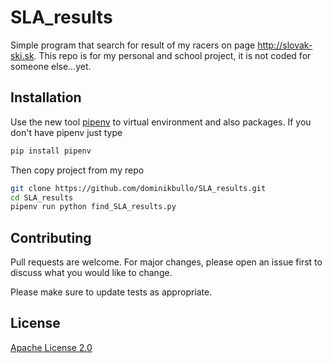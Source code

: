# SLA_results
Simple program that search for result of my racers on page http://slovak-ski.sk.
This repo is for my personal and school project, it is not coded for someone else...yet.

## Installation

Use the new tool [pipenv](https://pipenv.readthedocs.io/en/latest/) to virtual environment and also packages.
If you don't have pipenv just type
```bash
pip install pipenv
```
Then copy project from my repo
```bash
git clone https://github.com/dominikbullo/SLA_results.git
cd SLA_results
pipenv run python find_SLA_results.py
```

## Contributing
Pull requests are welcome. For major changes, please open an issue first to discuss what you would like to change.

Please make sure to update tests as appropriate.

## License
[Apache License 2.0](https://choosealicense.com/licenses/apache-2.0/#)